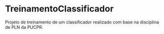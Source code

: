 # TreinamentoClassificador
 Projeto de treinamento de um classificador realizado com base na disciplina de PLN da PUCPR.
